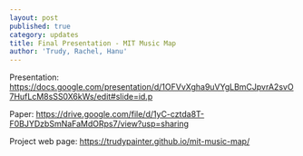 ```yaml
---
layout: post
published: true
category: updates
title: Final Presentation - MIT Music Map
author: 'Trudy, Rachel, Hanu'
---
```


Presentation: https://docs.google.com/presentation/d/1OFVvXgha9uVYgLBmCJpvrA2svO7HufLcM8sSS0X6kWs/edit#slide=id.p

Paper:
https://drive.google.com/file/d/1yC-cztda8T-F0BJYDzbSmNaFaMdORps7/view?usp=sharing

Project web page:
https://trudypainter.github.io/mit-music-map/
